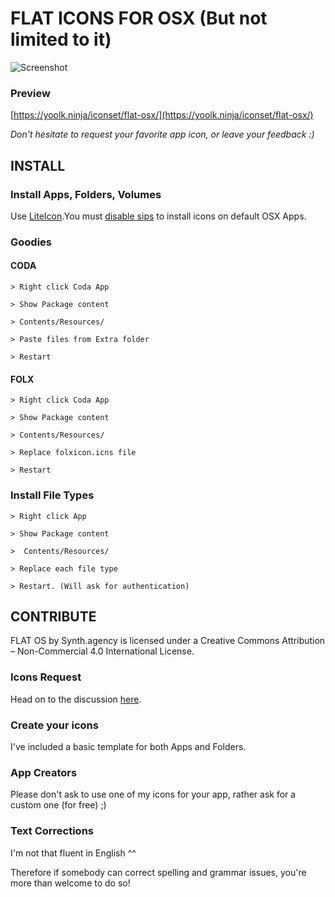 # FLAT ICONS FOR OSX (But not limited to it)

![Screenshot](https://yoolk.ninja/wp-content/uploads/2015/08/drslash-flat-icons.png)

### Preview
[https://yoolk.ninja/iconset/flat-osx/](https://yoolk.ninja/iconset/flat-osx/)

*Don't hesitate to request your favorite app icon, or leave your feedback :)*

## INSTALL

### Install Apps, Folders, Volumes
Use [LiteIcon](http://freemacsoft.net/liteicon/).You must [disable sips](http://freemacsoft.net/liteicon/sip.html) to install icons on default OSX Apps.

### Goodies
#### CODA
`> Right click Coda App`

`> Show Package content`

`> Contents/Resources/`

`> Paste files from Extra folder` 

`> Restart`

#### FOLX
`> Right click Coda App`

`> Show Package content`

`> Contents/Resources/`

`> Replace folxicon.icns file`

`> Restart`

### Install File Types
`> Right click App`

`> Show Package content`

`>  Contents/Resources/`

`> Replace each file type`

`> Restart. (Will ask for authentication)`

## CONTRIBUTE
FLAT OS by Synth.agency is licensed under a Creative Commons Attribution – Non-Commercial 4.0 International License.

### Icons Request
Head on to the discussion [here](https://github.com/lucky-yoolk/icons-flat-osx/discussions).

### Create your icons
I've included a basic template for both Apps and Folders.

### App Creators
Please don't ask to use one of my icons for your app, rather ask for a custom one (for free) ;)

### Text Corrections
I'm not that fluent in English ^^

Therefore if somebody can correct spelling and grammar issues, you're more than welcome to do so!
